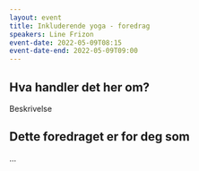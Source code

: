 ```yaml
---
layout: event
title: Inkluderende yoga - foredrag
speakers: Line Frizon
event-date: 2022-05-09T08:15
event-date-end: 2022-05-09T09:00
---
```

## Hva handler det her om?
Beskrivelse

## Dette foredraget er for deg som
...
